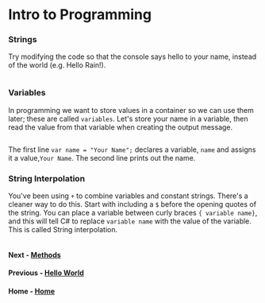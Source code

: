 # Intro to Programming

### Strings 
Try modifying the code so that the console says hello to your name, instead of the world (e.g. Hello Rain!).

``` cs --region strings --source-file .\myapp\Program.cs --project .\myapp\myapp.csproj 
```
### Variables
In programming we want to store values in a container so we can use them later; these are called `variables`.
Let's store your name in a variable, then read the value from that variable when creating the output message. 

``` cs --region variables --source-file .\myapp\Program.cs --project .\myapp\myapp.csproj 
```
The first line `var name = "Your Name";` declares a variable, `name` and assigns it a value,`Your Name`. The second line prints out the name.

### String Interpolation
You've been using  `+` to combine variables and constant strings.  There's a cleaner way to do this. 
Start with including a `$` before the opening quotes of the string. You can place a variable between curly braces `{ variable name}`, and this will tell C# to replace `variable name` with the value of the variable. This is called String interpolation. 

``` cs --region interpolation --source-file .\myapp\Program.cs --project .\myapp\myapp.csproj 
```
#### Next - [Methods](./Methods.md)
#### Previous - [Hello World](./HelloWorld.md)
#### Home - [Home](./Readme.md)